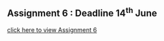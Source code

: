 
## Assignment 6 : Deadline 14<sup>th</sup> June

[click here to view Assignment 6](https://github.com/niteshrajbaral/wt-lab-assignment/tree/master/Assignment/Assignment%206)

